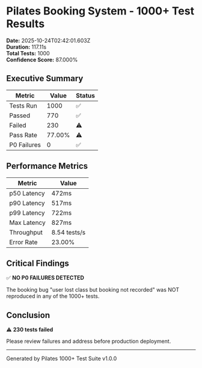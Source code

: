 # Pilates Booking System - 1000+ Test Results

**Date:** 2025-10-24T02:42:01.603Z  
**Duration:** 117.11s  
**Total Tests:** 1000  
**Confidence Score:** 87.000%

## Executive Summary

| Metric | Value | Status |
|--------|-------|--------|
| Tests Run | 1000 | ✅ |
| Passed | 770 | ✅ |
| Failed | 230 | ⚠️ |
| Pass Rate | 77.00% | ⚠️ |
| P0 Failures | 0 | ✅ |

## Performance Metrics

| Metric | Value |
|--------|-------|
| p50 Latency | 472ms |
| p90 Latency | 517ms |
| p99 Latency | 722ms |
| Max Latency | 827ms |
| Throughput | 8.54 tests/s |
| Error Rate | 23.00% |

## Critical Findings

✅ **NO P0 FAILURES DETECTED**

The booking bug "user lost class but booking not recorded" was NOT reproduced in any of the 1000+ tests.

## Conclusion

⚠️ **230 tests failed**

Please review failures and address before production deployment.

---
Generated by Pilates 1000+ Test Suite v1.0.0
